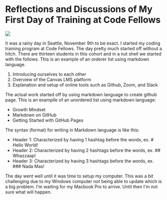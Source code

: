 # Reflections and Discussions of My First Day of Training at Code Fellows
![](https://www.experiencetolead.com/wp-content/uploads/2017/09/Experiential-Learning-e1505854456815.jpg)


It was a rainy day in Seattle, November 9th to be exact. I started my coding training program at Code Fellows. The day pretty much started off without a hitch. There are thirteen students in this cohort and in a nut shell we started with the follows. This is an example of an orderer list using markdown language.

1. Introducing ourselves to each other
1. Overview of the Canvas LMS platform
1. Explanation and setup of online tools such as Github, Zoom, and Slack

The actual work started off by using markdown language to create github page. This is an examplle of an unordered list using markdown language:

- Growth Mindset
- Markdown on GitHub
- Getting Started with GitHub Pages

The syntax (format) for writing in Markdown language is like this:

- Header 1: Characterized by having 1 hashtag before the words, ex. # Hello World!
- Header 2: Characterized by having 2 hashtags before the words, ex. ## Whazzaap!
- Header 3: Characterized by having 3 hashtags before the words, ex. ### Nada Mas!

The day went well until it was time to setup my computer. This was a bit challenging due to my Windows computer not being able to update which is a big problem. I'm waiting for my Macbook Pro to arrive. Until then I'm not sure what will happen.
